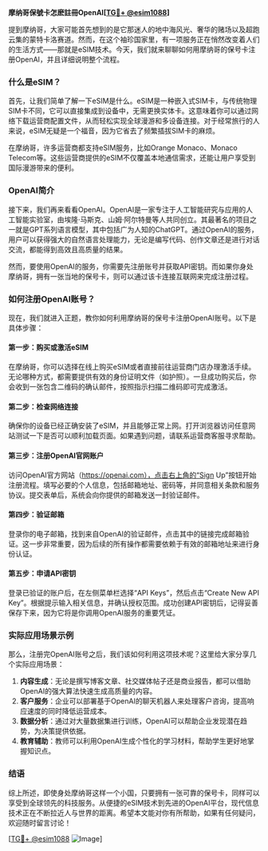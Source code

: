 **摩纳哥保號卡怎麽註冊OpenAI[[TG💪+ @esim1088](https://t.me/s/esim1088)]**

提到摩纳哥，大家可能首先想到的是它那迷人的地中海风光、奢华的赌场以及超跑云集的蒙特卡洛赛道。然而，在这个袖珍国家里，有一项服务正在悄然改变着人们的生活方式——那就是eSIM技术。今天，我们就来聊聊如何用摩纳哥的保号卡注册OpenAI，并且详细说明整个流程。

### 什么是eSIM？

首先，让我们简单了解一下eSIM是什么。eSIM是一种嵌入式SIM卡，与传统物理SIM卡不同，它可以直接集成到设备中，无需更换实体卡。这意味着你可以通过网络下载运营商配置文件，从而轻松实现全球漫游和多设备连接。对于经常旅行的人来说，eSIM无疑是一个福音，因为它省去了频繁插拔SIM卡的麻烦。

在摩纳哥，许多运营商都支持eSIM服务，比如Orange Monaco、Monaco Telecom等。这些运营商提供的eSIM不仅覆盖本地通信需求，还能让用户享受到国际漫游带来的便利。

### OpenAI简介

接下来，我们再来看看OpenAI。OpenAI是一家专注于人工智能研究与应用的人工智能实验室，由埃隆·马斯克、山姆·阿尔特曼等人共同创立。其最著名的项目之一就是GPT系列语言模型，其中包括广为人知的ChatGPT。通过OpenAI的服务，用户可以获得强大的自然语言处理能力，无论是编写代码、创作文章还是进行对话交流，都能得到高效且高质量的结果。

然而，要使用OpenAI的服务，你需要先注册账号并获取API密钥。而如果你身处摩纳哥，拥有一张当地的保号卡，则可以通过该卡连接互联网来完成注册过程。

### 如何注册OpenAI账号？

现在，我们就进入正题，教你如何利用摩纳哥的保号卡注册OpenAI账号。以下是具体步骤：

#### 第一步：购买或激活eSIM
在摩纳哥，你可以选择在线上购买eSIM或者直接前往运营商门店办理激活手续。无论哪种方式，都需要提供有效的身份证明文件（如护照）。一旦成功购买后，你会收到一张包含二维码的确认邮件，按照指示扫描二维码即可完成激活。

#### 第二步：检查网络连接
确保你的设备已经正确安装了eSIM，并且能够正常上网。打开浏览器访问任意网站测试一下是否可以顺利加载页面。如果遇到问题，请联系运营商客服寻求帮助。

#### 第三步：注册OpenAI官网账户
访问OpenAI官方网站（https://openai.com），点击右上角的“Sign Up”按钮开始注册流程。填写必要的个人信息，包括邮箱地址、密码等，并同意相关条款和服务协议。提交表单后，系统会向你提供的邮箱发送一封验证邮件。

#### 第四步：验证邮箱
登录你的电子邮箱，找到来自OpenAI的验证邮件，点击其中的链接完成邮箱验证。这一步非常重要，因为后续的所有操作都需要依赖于有效的邮箱地址来进行身份认证。

#### 第五步：申请API密钥
登录已验证的账户后，在左侧菜单栏选择“API Keys”，然后点击“Create New API Key”。根据提示输入相关信息，并确认授权范围。成功创建API密钥后，记得妥善保存下来，因为它将是你调用OpenAI服务的重要凭证。

### 实际应用场景示例

那么，注册完OpenAI账号之后，我们该如何利用这项技术呢？这里给大家分享几个实际应用场景：

1. **内容生成**：无论是撰写博客文章、社交媒体帖子还是商业报告，都可以借助OpenAI的强大算法快速生成高质量的内容。
2. **客户服务**：企业可以部署基于OpenAI的聊天机器人来处理客户咨询，提高响应速度的同时降低运营成本。
3. **数据分析**：通过对大量数据集进行训练，OpenAI可以帮助企业发现潜在趋势，为决策提供依据。
4. **教育辅助**：教师可以利用OpenAI生成个性化的学习材料，帮助学生更好地掌握知识点。

### 结语

综上所述，即使身处摩纳哥这样一个小国，只要拥有一张可靠的保号卡，同样可以享受到全球领先的科技服务。从便捷的eSIM技术到先进的OpenAI平台，现代信息技术正在不断拉近人与世界的距离。希望本文能对你有所帮助，如果有任何疑问，欢迎随时留言讨论！

[[TG💪+ @esim1088](https://t.me/s/esim1088) ![Image](https://i.postimg.cc/4NQfJmqS/Snipaste-2025-05-13-00-14-12.png)]